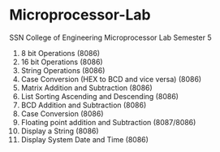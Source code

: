 # Microprocessor-Lab
SSN College of Engineering
Microprocessor Lab Semester 5
  1. 8 bit Operations (8086)
  2. 16 bit Operations (8086)
  3. String Operations (8086)
  4. Case Conversion (HEX to BCD and vice versa) (8086)
  5. Matrix Addition and Subtraction (8086)
  6. List Sorting Ascending and Descending (8086)
  7. BCD Addition and Subtraction (8086)
  8. Case Conversion (8086)
  9. Floating point addition and Subtraction (8087/8086)
  10. Display a String (8086)
  11. Display System Date and Time (8086)
